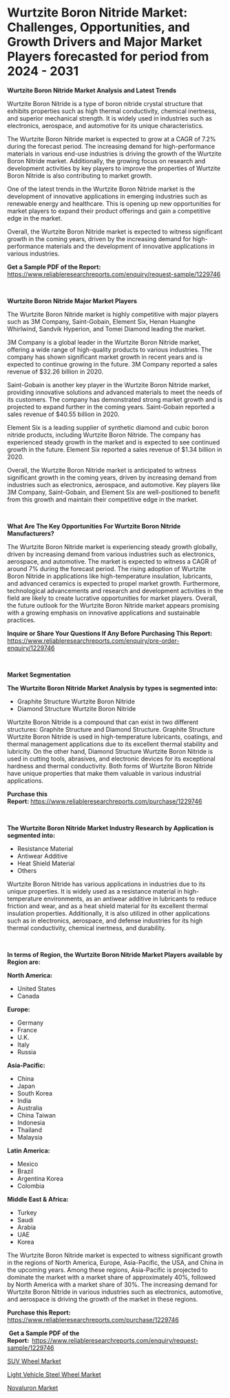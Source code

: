 <p><h1>Wurtzite Boron Nitride Market: Challenges, Opportunities, and Growth Drivers and Major Market Players forecasted for period from 2024 - 2031</h1></p><p><strong>Wurtzite Boron Nitride Market Analysis and Latest Trends</strong></p>
<p><p>Wurtzite Boron Nitride is a type of boron nitride crystal structure that exhibits properties such as high thermal conductivity, chemical inertness, and superior mechanical strength. It is widely used in industries such as electronics, aerospace, and automotive for its unique characteristics.</p><p>The Wurtzite Boron Nitride market is expected to grow at a CAGR of 7.2% during the forecast period. The increasing demand for high-performance materials in various end-use industries is driving the growth of the Wurtzite Boron Nitride market. Additionally, the growing focus on research and development activities by key players to improve the properties of Wurtzite Boron Nitride is also contributing to market growth.</p><p>One of the latest trends in the Wurtzite Boron Nitride market is the development of innovative applications in emerging industries such as renewable energy and healthcare. This is opening up new opportunities for market players to expand their product offerings and gain a competitive edge in the market.</p><p>Overall, the Wurtzite Boron Nitride market is expected to witness significant growth in the coming years, driven by the increasing demand for high-performance materials and the development of innovative applications in various industries.</p></p>
<p><strong>Get a Sample PDF of the Report:&nbsp;</strong> <a href="https://www.reliableresearchreports.com/enquiry/request-sample/1229746">https://www.reliableresearchreports.com/enquiry/request-sample/1229746</a></p>
<p>&nbsp;</p>
<p><strong>Wurtzite Boron Nitride Major Market Players</strong></p>
<p><p>The Wurtzite Boron Nitride market is highly competitive with major players such as 3M Company, Saint-Gobain, Element Six, Henan Huanghe Whirlwind, Sandvik Hyperion, and Tomei Diamond leading the market. </p><p>3M Company is a global leader in the Wurtzite Boron Nitride market, offering a wide range of high-quality products to various industries. The company has shown significant market growth in recent years and is expected to continue growing in the future. 3M Company reported a sales revenue of $32.26 billion in 2020.</p><p>Saint-Gobain is another key player in the Wurtzite Boron Nitride market, providing innovative solutions and advanced materials to meet the needs of its customers. The company has demonstrated strong market growth and is projected to expand further in the coming years. Saint-Gobain reported a sales revenue of $40.55 billion in 2020.</p><p>Element Six is a leading supplier of synthetic diamond and cubic boron nitride products, including Wurtzite Boron Nitride. The company has experienced steady growth in the market and is expected to see continued growth in the future. Element Six reported a sales revenue of $1.34 billion in 2020.</p><p>Overall, the Wurtzite Boron Nitride market is anticipated to witness significant growth in the coming years, driven by increasing demand from industries such as electronics, aerospace, and automotive. Key players like 3M Company, Saint-Gobain, and Element Six are well-positioned to benefit from this growth and maintain their competitive edge in the market.</p></p>
<p>&nbsp;</p>
<p><strong>What Are The Key Opportunities For Wurtzite Boron Nitride Manufacturers?</strong></p>
<p><p>The Wurtzite Boron Nitride market is experiencing steady growth globally, driven by increasing demand from various industries such as electronics, aerospace, and automotive. The market is expected to witness a CAGR of around 7% during the forecast period. The rising adoption of Wurtzite Boron Nitride in applications like high-temperature insulation, lubricants, and advanced ceramics is expected to propel market growth. Furthermore, technological advancements and research and development activities in the field are likely to create lucrative opportunities for market players. Overall, the future outlook for the Wurtzite Boron Nitride market appears promising with a growing emphasis on innovative applications and sustainable practices.</p></p>
<p><strong>Inquire or Share Your Questions If Any Before Purchasing This Report:</strong> <a href="https://www.reliableresearchreports.com/enquiry/pre-order-enquiry/1229746">https://www.reliableresearchreports.com/enquiry/pre-order-enquiry/1229746</a></p>
<p>&nbsp;</p>
<p><strong>Market Segmentation</strong></p>
<p><strong>The Wurtzite Boron Nitride Market Analysis by types is segmented into:</strong></p>
<p><ul><li>Graphite Structure Wurtzite Boron Nitride</li><li>Diamond Structure Wurtzite Boron Nitride</li></ul></p>
<p><p>Wurtzite Boron Nitride is a compound that can exist in two different structures: Graphite Structure and Diamond Structure. Graphite Structure Wurtzite Boron Nitride is used in high-temperature lubricants, coatings, and thermal management applications due to its excellent thermal stability and lubricity. On the other hand, Diamond Structure Wurtzite Boron Nitride is used in cutting tools, abrasives, and electronic devices for its exceptional hardness and thermal conductivity. Both forms of Wurtzite Boron Nitride have unique properties that make them valuable in various industrial applications.</p></p>
<p><strong>Purchase this Report:&nbsp;</strong><a href="https://www.reliableresearchreports.com/purchase/1229746">https://www.reliableresearchreports.com/purchase/1229746</a></p>
<p>&nbsp;</p>
<p><strong>The Wurtzite Boron Nitride Market Industry Research by Application is segmented into:</strong></p>
<p><ul><li>Resistance Material</li><li>Antiwear Additive</li><li>Heat Shield Material</li><li>Others</li></ul></p>
<p><p>Wurtzite Boron Nitride has various applications in industries due to its unique properties. It is widely used as a resistance material in high-temperature environments, as an antiwear additive in lubricants to reduce friction and wear, and as a heat shield material for its excellent thermal insulation properties. Additionally, it is also utilized in other applications such as in electronics, aerospace, and defense industries for its high thermal conductivity, chemical inertness, and durability.</p></p>
<p>&nbsp;</p>
<p><strong>In terms of Region, the Wurtzite Boron Nitride Market Players available by Region are:</strong></p>
<p>
    <p> <strong> North America: </strong>
        <ul>
            <li>United States</li>
            <li>Canada</li>
        </ul>
        </p> 
    <p> <strong> Europe: </strong>
        <ul>
            <li>Germany</li>
            <li>France</li>
            <li>U.K.</li>
            <li>Italy</li>
            <li>Russia</li>
        </ul>
        </p> 
    <p> <strong> Asia-Pacific: </strong>
        <ul>
            <li>China</li>
            <li>Japan</li>
            <li>South Korea</li>
            <li>India</li>
            <li>Australia</li>
            <li>China Taiwan</li>
            <li>Indonesia</li>
            <li>Thailand</li>
            <li>Malaysia</li>
        </ul>
        </p> 
    <p> <strong> Latin America: </strong>
        <ul>
            <li>Mexico</li>
            <li>Brazil</li>
            <li>Argentina Korea</li>
            <li>Colombia</li>
        </ul>
        </p> 
    <p> <strong> Middle East & Africa: </strong>
        <ul>
            <li>Turkey</li>
            <li>Saudi</li>
            <li>Arabia</li>
            <li>UAE</li>
            <li>Korea</li>
        </ul>
    </p>
    </p>
<p><p>The Wurtzite Boron Nitride market is expected to witness significant growth in the regions of North America, Europe, Asia-Pacific, the USA, and China in the upcoming years. Among these regions, Asia-Pacific is projected to dominate the market with a market share of approximately 40%, followed by North America with a market share of 30%. The increasing demand for Wurtzite Boron Nitride in various industries such as electronics, automotive, and aerospace is driving the growth of the market in these regions.</p></p>
<p><strong>Purchase this Report: </strong><a href="https://www.reliableresearchreports.com/purchase/1229746">https://www.reliableresearchreports.com/purchase/1229746</a></p>
<p>&nbsp;<strong>Get a Sample PDF of the Report:&nbsp;&nbsp;</strong><a href="https://www.reliableresearchreports.com/enquiry/request-sample/1229746">https://www.reliableresearchreports.com/enquiry/request-sample/1229746</a></p>
<p><strong></strong></p>
<p><p><a href="https://view.publitas.com/reportprime-1/suv-wheel-market-research-report-reveals-the-latest-trends-and-opportunities-of-this-market-for-period-from-2023-2030/">SUV Wheel Market</a></p><p><a href="https://view.publitas.com/reportprime-1/light-vehicle-steel-wheel-market-centers-on-aspects-such-as-market-growth-market-share-market-opportunity-and-projected-forecasts-spanning-from-2023-to-2030/">Light Vehicle Steel Wheel Market</a></p><p><a href="https://github.com/biheemgalvinlouises6hokrh3h/Market-Research-Report-List-1/blob/main/novaluron-market.md">Novaluron Market</a></p></p>